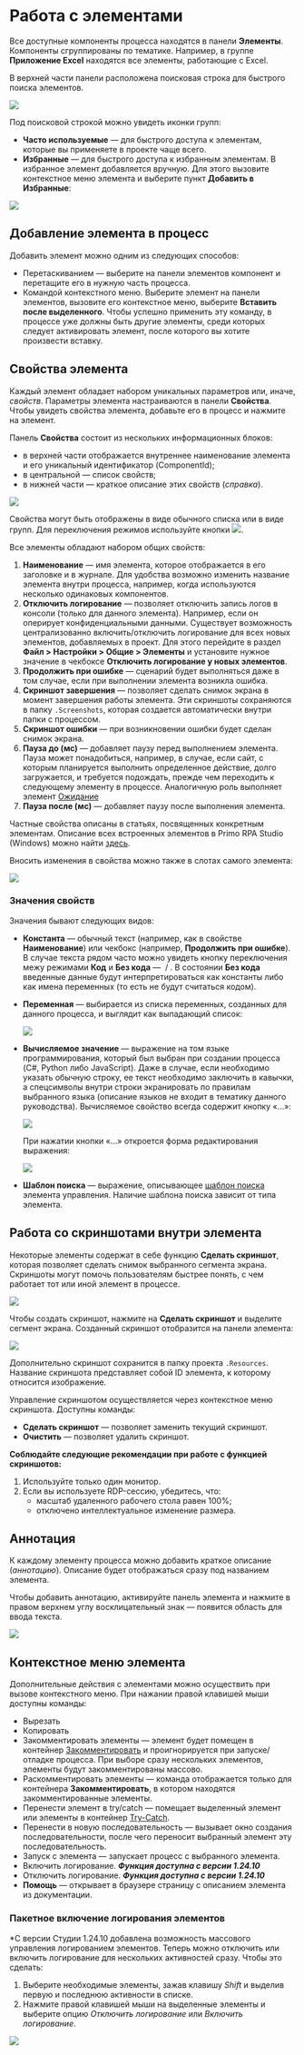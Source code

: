 # Работа с элементами

Все доступные компоненты процесса находятся в панели **Элементы**. Компоненты сгруппированы по тематике. Например, в группе **Приложение Excel** находятся все элементы, работающие с Excel.

В верхней части панели расположена поисковая строка для быстрого поиска элементов.

![](<../../.gitbook/assets/image (887).png>)

Под поисковой строкой можно увидеть иконки групп:

* **Часто используемые** — для быстрого доступа к элементам, которые вы применяете в проекте чаще всего.
* **Избранные** — для быстрого доступа к избранным элементам. В избранное элемент добавляется вручную. Для этого вызовите контекстное меню элемента и выберите пункт **Добавить в Избранные**:

![](<../../.gitbook/assets/image (947).png>)

## Добавление элемента в процесс

Добавить элемент можно одним из следующих способов:
* Перетаскиванием — выберите на панели элементов компонент и перетащите его в нужную часть процесса.
* Командой контекстного меню. Выберите элемент на панели элементов, вызовите его контекстное меню, выберите **Вставить после выделенного**. Чтобы успешно применить эту команду, в процессе уже должны быть другие элементы, среди которых следует активировать элемент, после которого вы хотите произвести вставку.


## Свойства элемента

Каждый элемент обладает набором уникальных параметров или, иначе, *свойств*. Параметры элемента настраиваются в панели **Свойства**. Чтобы увидеть свойства элемента, добавьте его в процесс и нажмите на элемент.

Панель **Свойства** состоит из нескольких информационных блоков:
* в верхней части отображается внутреннее наименование элемента и его уникальный идентификатор (ComponentId);
* в центральной — список свойств;
* в нижней части — краткое описание этих свойств (*справка*).

![](<../../.gitbook/assets/0 (173).png>)

Свойства могут быть отображены в виде обычного списка или в виде групп. Для переключения режимов используйте кнопки ![](<../../.gitbook/assets/1 (124).png>).

Все элементы обладают набором общих свойств:

1. **Наименование** — имя элемента, которое отображается в его заголовке и в журнале. Для удобства возможно изменить название элемента внутри процесса, например, когда используются несколько одинаковых компонентов.
1. **Отключить логирование** — позволяет отключить запись логов в консоли (только для данного элемента). Например, если он оперирует конфиденциальными данными. Существует возможность централизованно включить/отключить логирование для всех новых элементов, добавляемых в проект. Для этого перейдите в раздел **Файл > Настройки > Общие > Элементы** и установите нужное значение в чекбоксе **Отключить логирование у новых элементов**.
1. **Продолжить при ошибке** — сценарий будет выполняться даже в том случае, если при выполнении элемента возникла ошибка.
1. **Скриншот завершения** — позволяет сделать снимок экрана в момент завершения работы элемента. Эти скриншоты сохраняются в папку `.Screenshots`, которая создается автоматически внутри папки с процессом.
1. **Скриншот ошибки** — при возникновении ошибки будет сделан снимок экрана.
1. **Пауза до (мс)** — добавляет паузу перед выполнением элемента. Пауза может понадобиться, например, в случае, если сайт, с которым планируется выполнить определенное действие, долго загружается, и требуется подождать, прежде чем переходить к следующему элементу в процессе. Аналогичную роль выполняет элемент [Ожидание](https://docs.primo-rpa.ru/primo-rpa/g_elements/el_basic/els_logic/el_logic_wait)
1. **Пауза после (мс)** — добавляет паузу после выполнения элемента.

Частные свойства описаны в статьях, посвященных конкретным элементам. Описание всех встроенных элементов в Primo RPA Studio (Windows) можно найти [здесь](https://docs.primo-rpa.ru/primo-rpa/g_elements/el_basic). 

Вносить изменения в свойства можно также в слотах самого элемента:

![](<../../.gitbook/assets/2 (10).png>)


### Значения свойств

Значения бывают следующих видов:

* **Константа** — обычный текст (например, как в свойстве **Наименование**) или чекбокс (например, **Продолжить при ошибке**). В случае текста рядом часто можно увидеть кнопку переключения межу режимами **Код** и **Без кода** — <img src="../../.gitbook/assets/image (803).png" alt="" data-size="line"> / <img src="../../.gitbook/assets/image (916).png" alt="" data-size="line">. В состоянии **Без кода** введенные данные будут интерпретироваться как константы либо как имена переменных (то есть не будут считаться кодом).
* **Переменная** — выбирается из списка переменных, созданных для данного процесса, и выглядит как выпадающий список:

   ![](<../../.gitbook/assets/3 (7).png>)

* **Вычисляемое значение** — выражение на том языке программирования, который был выбран при создании процесса (C#, Python либо JavaScript). Даже в случае, если необходимо указать обычную строку, ее текст необходимо заключить в кавычки, а спецсимволы внутри строки экранировать по правилам выбранного языка (описание языков не входит в тематику данного руководства). Вычисляемое свойство всегда содержит кнопку «…»:

    ![](<../../.gitbook/assets/4 (5).png>)

    При нажатии кнопки «…» откроется форма редактирования выражения:

    ![](<../../.gitbook/assets/001 (19).png>)
* **Шаблон поиска** — выражение, описывающее [шаблон поиска](https://docs.primo-rpa.ru/primo-rpa/primo-studio/process/searchpatterns) элемента управления. Наличие шаблона поиска зависит от типа элемента.

## Работа со скриншотами внутри элемента

Некоторые элементы содержат в себе функцию **Сделать скриншот**, которая позволяет сделать снимок выбранного сегмента экрана. Скриншоты могут помочь пользователям быстрее понять, с чем работает тот или иной элемент в процессе.

![](<../../.gitbook/assets/6 (7).png>)

Чтобы создать скриншот, нажмите на **Сделать скриншот** и выделите сегмент экрана. Созданный скриншот отобразится на панели элемента:

![](<../../.gitbook/assets/7 (1).png>)

Дополнительно скриншот сохранится в папку проекта `.Resources`. Название скриншота представляет собой ID элемента, к которому относится изображение.
 
Управление скриншотом осуществляется через контекстное меню скриншота. Доступны команды:
* **Сделать скриншот** — позволяет заменить текущий скриншот.
* **Очистить** — позволяет удалить скриншот.

**Соблюдайте следующие рекомендации при работе с функцией скриншотов:**
1. Используйте только один монитор. 
1. Если вы используете RDP-сессию, убедитесь, что:
   * масштаб удаленного рабочего стола равен 100%;
   * отключено интеллектуальное изменение размера.


## Аннотация

К каждому элементу процесса можно добавить краткое описание (*аннотацию*). Описание будет отображаться сразу под названием элемента. 

Чтобы добавить аннотацию, активируйте панель элемента и нажмите в правом верхнем углу восклицательный знак — появится область для ввода текста. 

![](<../../.gitbook/assets/image (845).png>)

## Контекстное меню элемента

Дополнительные действия с элементами можно осуществить при вызове контекстного меню. При нажании правой клавишей мыши доступны команды:
 * Вырезать
 * Копировать
 * Закомментировать элементы — элемент будет помещен в контейнер [Закомментировать](https://docs.primo-rpa.ru/primo-rpa/g_elements/el_basic/els_logic/el_logic_commentout) и проигнорируется при запуске/отладке процесса. При выборе сразу нескольких элементов, элементы будут закомментированы массово.
 * Раскомментировать элементы — команда отображается только для контейнера **Закомментировать**, в котором находятся закомментированные элементы.
 * Перенести элемент в try/catch — помещает выделенный элемент или элементы в контейнер [Try-Catch](https://docs.primo-rpa.ru/primo-rpa/g_elements/el_basic/els_logic/el_logic_trycatch).
 * Перенести в новую последовательность — вызывает окно создания последовательности, после чего переносит выбранный элемент эту последовательность. 
 * Запуск с элемента — запускает процесс с выбранного элемента.
 * Включить логирование. ***Функция доступна с версии 1.24.10***
 * Отключить логирование. ***Функция доступна с версии 1.24.10***
 * **Помощь** — открывает в браузере страницу с описанием элемента из документации.

### Пакетное включение логирования элементов

*С версии Студии 1.24.10 добавлена возможность массового управления логированием элементов. Теперь можно отключить или включить логирование для нескольких активностей сразу. Чтобы это сделать:

1. Выберите необходимые элементы, зажав клавишу *Shift* и выделив первую и последнюю активности в списке.
2. Нажмите правой клавишей мыши на выделенные элементы и выберите опцию *Отключить логирование* или *Включить логирование*.


 ![](<../../.gitbook/assets1/Loggirovanie.png>)






